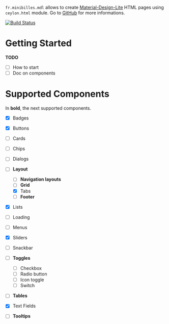 
`fr.minibilles.mdl` allows to create [Material-Design-Lite](https://getmdl.io) HTML pages using `ceylon.html` module. Go to [GitHub](https://github.com/jeancharles-roger/fr.minibilles.mdl) for more informations.

[![Build Status](https://travis-ci.org/jeancharles-roger/fr.minibilles.mdl.svg?branch=master)](https://travis-ci.org/jeancharles-roger/fr.minibilles.mdl)

# Getting Started

**TODO**

 - [ ] How to start
 - [ ] Doc on components

# Supported Components

In **bold**, the next supported components.

 - [x] Badges
 - [x] Buttons
 - [ ] Cards
 - [ ] Chips
 - [ ] Dialogs
 - [ ] **Layout**
   - [ ] **Navigation layouts**
   - [ ] **Grid**
   - [x] Tabs
   - [ ] **Footer**
 - [x] Lists
 - [ ] Loading
 - [ ] Menus
 - [x] Sliders
 - [ ] Snackbar
 - [ ] **Toggles**
   - [ ] Checkbox
   - [ ] Radio button
   - [ ] Icon toggle
   - [ ] Switch
 - [ ] **Tables**
 - [x] Text Fields
 - [ ] **Tooltips**

